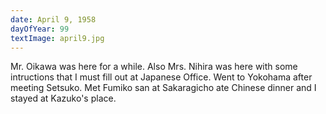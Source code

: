 ```yaml
---
date: April 9, 1958
dayOfYear: 99
textImage: april9.jpg
---
```

Mr. Oikawa was here for a while. Also Mrs. Nihira was here with some intructions that I must fill out at Japanese Office. Went to Yokohama after meeting Setsuko. Met Fumiko san at Sakaragicho ate Chinese dinner and I stayed at Kazuko's place.